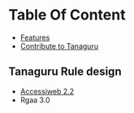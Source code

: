 # Table Of Content
* [Features](https://github.com/Tanaguru/Tanaguru/wiki#features)
* [Contribute to Tanaguru](https://github.com/Tanaguru/Tanaguru/wiki#contribute-to-tanaguru-using-git-and-github)

## Tanaguru Rule design
* [Accessiweb 2.2](https://github.com/Tanaguru/Tanaguru-rules-AccessiWeb-2.2-doc/wiki)
* Rgaa 3.0